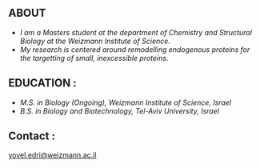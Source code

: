 ## ABOUT

- *I am a Masters student at the department of Chemistry and Structural Biology at the Weizmann Institute of Science.*
- *My research is centered around remodelling endogenous proteins for the targetting of small, inexcessible proteins.*


## EDUCATION :
- *M.S. in Biology (Ongoing), Weizmann Institute of Science, Israel*
- *B.S. in Biology and Biotechnology, Tel-Aviv University, Israel*

## Contact :
yovel.edri@weizmann.ac.il
